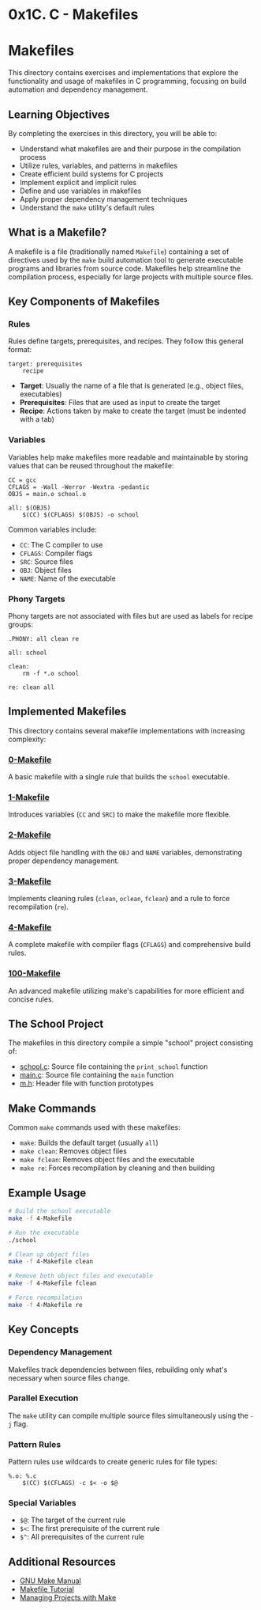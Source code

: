 # 0x1C. C - Makefiles

# Makefiles

This directory contains exercises and implementations that explore the functionality and usage of makefiles in C programming, focusing on build automation and dependency management.

## Learning Objectives

By completing the exercises in this directory, you will be able to:
- Understand what makefiles are and their purpose in the compilation process
- Utilize rules, variables, and patterns in makefiles
- Create efficient build systems for C projects
- Implement explicit and implicit rules
- Define and use variables in makefiles
- Apply proper dependency management techniques
- Understand the `make` utility's default rules

## What is a Makefile?

A makefile is a file (traditionally named `Makefile`) containing a set of directives used by the `make` build automation tool to generate executable programs and libraries from source code. Makefiles help streamline the compilation process, especially for large projects with multiple source files.

## Key Components of Makefiles

### Rules

Rules define targets, prerequisites, and recipes. They follow this general format:
```
target: prerequisites
    recipe
```

- **Target**: Usually the name of a file that is generated (e.g., object files, executables)
- **Prerequisites**: Files that are used as input to create the target
- **Recipe**: Actions taken by make to create the target (must be indented with a tab)

### Variables

Variables help make makefiles more readable and maintainable by storing values that can be reused throughout the makefile:

```
CC = gcc
CFLAGS = -Wall -Werror -Wextra -pedantic
OBJS = main.o school.o

all: $(OBJS)
    $(CC) $(CFLAGS) $(OBJS) -o school
```

Common variables include:
- `CC`: The C compiler to use
- `CFLAGS`: Compiler flags
- `SRC`: Source files
- `OBJ`: Object files
- `NAME`: Name of the executable

### Phony Targets

Phony targets are not associated with files but are used as labels for recipe groups:

```
.PHONY: all clean re

all: school

clean:
    rm -f *.o school

re: clean all
```

## Implemented Makefiles

This directory contains several makefile implementations with increasing complexity:

### [0-Makefile](./0-Makefile)
A basic makefile with a single rule that builds the `school` executable.

### [1-Makefile](./1-Makefile)
Introduces variables (`CC` and `SRC`) to make the makefile more flexible.

### [2-Makefile](./2-Makefile)
Adds object file handling with the `OBJ` and `NAME` variables, demonstrating proper dependency management.

### [3-Makefile](./3-Makefile)
Implements cleaning rules (`clean`, `oclean`, `fclean`) and a rule to force recompilation (`re`).

### [4-Makefile](./4-Makefile)
A complete makefile with compiler flags (`CFLAGS`) and comprehensive build rules.

### [100-Makefile](./100-Makefile)
An advanced makefile utilizing make's capabilities for more efficient and concise rules.

## The School Project

The makefiles in this directory compile a simple "school" project consisting of:

- [school.c](./school.c): Source file containing the `print_school` function
- [main.c](./main.c): Source file containing the `main` function
- [m.h](./m.h): Header file with function prototypes

## Make Commands

Common `make` commands used with these makefiles:

- `make`: Builds the default target (usually `all`)
- `make clean`: Removes object files
- `make fclean`: Removes object files and the executable
- `make re`: Forces recompilation by cleaning and then building

## Example Usage

```bash
# Build the school executable
make -f 4-Makefile

# Run the executable
./school

# Clean up object files
make -f 4-Makefile clean

# Remove both object files and executable
make -f 4-Makefile fclean

# Force recompilation
make -f 4-Makefile re
```

## Key Concepts

### Dependency Management
Makefiles track dependencies between files, rebuilding only what's necessary when source files change.

### Parallel Execution
The `make` utility can compile multiple source files simultaneously using the `-j` flag.

### Pattern Rules
Pattern rules use wildcards to create generic rules for file types:
```
%.o: %.c
    $(CC) $(CFLAGS) -c $< -o $@
```

### Special Variables
- `$@`: The target of the current rule
- `$<`: The first prerequisite of the current rule
- `$^`: All prerequisites of the current rule

## Additional Resources

- [GNU Make Manual](https://www.gnu.org/software/make/manual/make.html)
- [Makefile Tutorial](https://makefiletutorial.com/)
- [Managing Projects with Make](https://www.oreilly.com/library/view/managing-projects-with/0596006101/)
